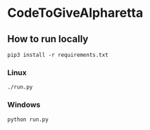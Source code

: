 # CodeToGiveAlpharetta

## How to run locally
```
pip3 install -r requirements.txt
```

### Linux
```
./run.py
```
### Windows
```
python run.py
```
